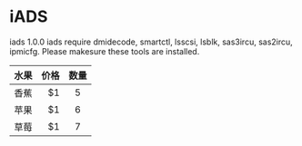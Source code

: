 # iADS
iads 1.0.0
iads require dmidecode, smartctl, lsscsi, lsblk, sas3ircu, sas2ircu, ipmicfg.
Please makesure these tools are installed.

| 水果        | 价格    |  数量  |
| --------   | -----:   | :----: |
| 香蕉        | $1      |   5    |
| 苹果        | $1      |   6    |
| 草莓        | $1      |   7    |